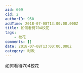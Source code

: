 ```yaml
---
aid: 609
cid: 2
authorID: 950
addTime: 2018-07-08T13:00:00.000Z
title: 如何看待704校花
tags:
    - 校花
comments: []
date: 2018-07-08T13:00:00.000Z
category: 时政
---
```


如何看待704校花
